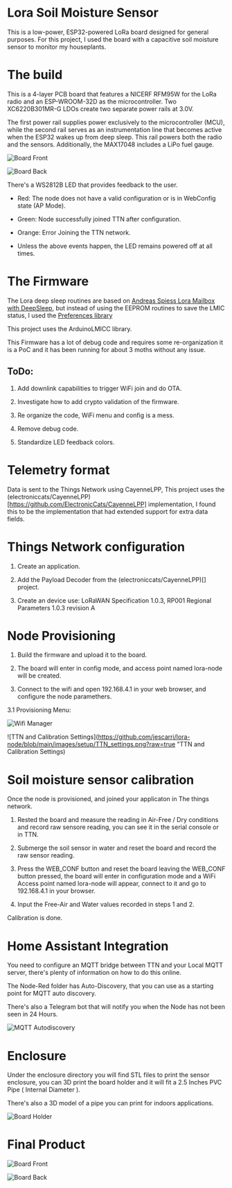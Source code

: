 # Lora Soil Moisture Sensor

This is a low-power, ESP32-powered LoRa board designed for general purposes. For this project, I used the board with a capacitive soil moisture sensor to monitor my houseplants.

# The build

This is a 4-layer PCB board that features a NICERF RFM95W for the LoRa radio and an ESP-WROOM-32D as the microcontroller. Two XC6220B301MR-G LDOs create two separate power rails at 3.0V.

The first power rail supplies power exclusively to the microcontroller (MCU), while the second rail serves as an instrumentation line that becomes active when the ESP32 wakes up from deep sleep. This rail powers both the radio and the sensors. Additionally, the MAX17048 includes a LiPo fuel gauge.

![Board Front](https://raw.githubusercontent.com/jescarri/lora-node/refs/heads/main/images/board/3d-model-front.png "Board Front")

![Board Back](https://github.com/jescarri/lora-node/blob/main/images/board/3d-model-back.png?raw=true "Board Back")

There's a WS2812B LED that provides feedback to the user.

- Red: The node does not have a valid configuration or is in WebConfig state (AP Mode).

- Green: Node successfully joined TTN after configuration.

- Orange: Error Joining the TTN network.

- Unless the above events happen, the LED remains powered off at all times.

# The Firmware

The Lora deep sleep routines are based on [Andreas Spiess Lora Mailbox with DeepSleep](https://github.com/SensorsIot/MailboxNotifier/tree/main), but instead of using the EEPROM routines to save the LMIC status, I used the [Preferences library](https://docs.espressif.com/projects/arduino-esp32/en/latest/tutorials/preferences.html)

This project uses the ArduinoLMICC library.

This Firmware has a lot of debug code and requires some re-organization it is a PoC and it has been running for about 3 moths without any issue.

ToDo:
----

1. Add downlink capabilities to trigger WiFi join and do OTA.

2. Investigate how to add crypto validation of the firmware.

3. Re organize the code, WiFi menu and config is a mess.

4. Remove debug code.

5. Standardize LED feedback colors.

# Telemetry format

Data is sent to the Things Network using CayenneLPP, This project uses the (electroniccats/CayenneLPP)[https://github.com/ElectronicCats/CayenneLPP] implementation, I found this to be the implementation that had extended support for extra data fields.

# Things Network configuration

1. Create an application.

2. Add the Payload Decoder from the (electroniccats/CayenneLPP)[] project.

3. Create an device use: LoRaWAN Specification 1.0.3, RP001 Regional Parameters 1.0.3 revision A

# Node Provisioning

1. Build the firmware and upload it to the board.

2. The board will enter in config mode, and access point named lora-node will be created.

3. Connect to the wifi and open 192.168.4.1 in your web browser, and configure the node paramethers.

3.1 Provisioning Menu:

![Wifi Manager](https://github.com/jescarri/lora-node/blob/main/images/setup/WifiManager.png?raw=true "WiFi Manager")

![TTN and Calibration Settings](https://github.com/jescarri/lora-node/blob/main/images/setup/TTN_settings.png?raw=true "TTN and Calibration Settings)


# Soil moisture sensor calibration

Once the node is provisioned, and joined your applicaton in The things network.

1. Rested the board and measure the reading in Air-Free / Dry conditions and record raw sensore reading, you can see it in the serial console or in TTN.

2. Submerge the soil sensor in water and reset the board and record the raw sensor reading.

3. Press the WEB_CONF button and reset the board leaving the WEB_CONF button pressed, the board will enter in configuration mode and a WiFi Access point named lora-node will appear, connect to it and go to 192.168.4.1 in your browser.

4. Input the Free-Air and Water values recorded in steps 1 and 2.

Calibration is done.

# Home Assistant Integration

You need to configure an MQTT bridge between TTN and your Local MQTT server, there's plenty of information on how to do this online.

The Node-Red folder has Auto-Discovery, that you can use as a starting point for MQTT auto discovery.

There's also a Telegram bot that will notify you when the Node has not been seen in 24 Hours.

![MQTT Autodiscovery](https://github.com/jescarri/lora-node/blob/main/images/home-assistant/mqtt-auto-discovery.png?raw=true "Home Assistant MQTT Autodiscovery")

# Enclosure

Under the enclosure directory you will find STL files to print the sensor enclosure, you can 3D print the board holder and it will fit a 2.5 Inches PVC Pipe ( Internal Diameter ).

There's also a 3D model of a pipe you can print for indoors applications.

![Board Holder](https://github.com/jescarri/lora-node/blob/main/images/3dmodel/board-mount-front.png?raw=true "Board Holder")

# Final Product

![Board Front](https://github.com/jescarri/lora-node/blob/main/images/final-assembley/board-holder-front.jpg?raw=true "Board Front")

![Board Back](https://github.com/jescarri/lora-node/blob/main/images/final-assembley/board-holder-back.jpg?raw=true "Board Holder Back")
